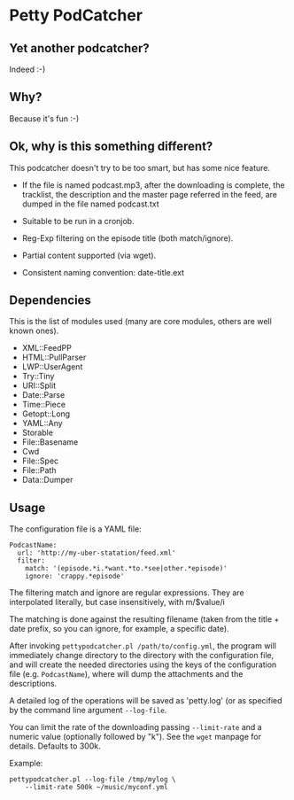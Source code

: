 Petty PodCatcher
================

## Yet another podcatcher?

Indeed :-)

## Why?

Because it's fun :-)

## Ok, why is this something different?

This podcatcher doesn't try to be too smart, but has some nice feature.

 - If the file is named podcast.mp3, after the downloading is
   complete, the tracklist, the description and the master page
   referred in the feed, are dumped in the file named podcast.txt
   
 - Suitable to be run in a cronjob.
 
 - Reg-Exp filtering on the episode title (both match/ignore). 

 - Partial content supported (via wget).
 
 - Consistent naming convention: date-title.ext

## Dependencies

This is the list of modules used (many are core modules, others are
well known ones).

 - XML::FeedPP
 - HTML::PullParser
 - LWP::UserAgent
 - Try::Tiny
 - URI::Split
 - Date::Parse
 - Time::Piece
 - Getopt::Long
 - YAML::Any
 - Storable
 - File::Basename
 - Cwd
 - File::Spec
 - File::Path
 - Data::Dumper
 
## Usage

The configuration file is a YAML file:

    PodcastName:
      url: 'http://my-uber-statation/feed.xml'
      filter:
        match: '(episode.*i.*want.*to.*see|other.*episode)'
        ignore: 'crappy.*episode'

The filtering match and ignore are regular expressions. They are
interpolated literally, but case insensitively, with m/$value/i

The matching is done against the resulting filename (taken from the
title + date prefix, so you can ignore, for example, a specific date).

After invoking `pettypodcatcher.pl /path/to/config.yml`, the program
will immediately change directory to the directory with the
configuration file, and will create the needed directories using the
keys of the configuration file (e.g. `PodcastName`), where will dump
the attachments and the descriptions.

A detailed log of the operations will be saved as 'petty.log' (or as
specified by the command line argument `--log-file`.

You can limit the rate of the downloading passing `--limit-rate` and a
numeric value (optionally followed by "k"). See the `wget` manpage for
details. Defaults to 300k.

Example:

    pettypodcatcher.pl --log-file /tmp/mylog \
        --limit-rate 500k ~/music/myconf.yml
